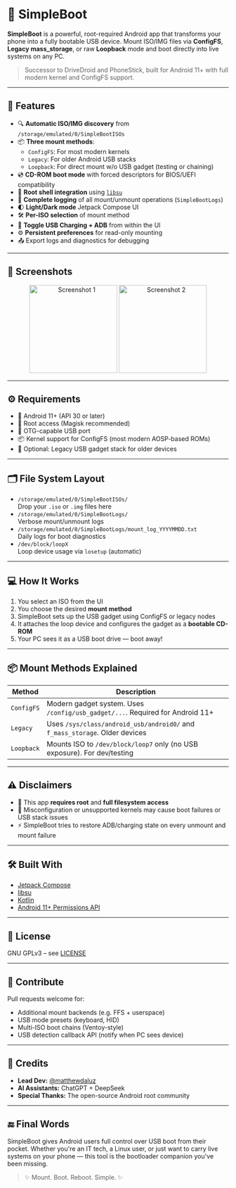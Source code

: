 # 📱 SimpleBoot

**SimpleBoot** is a powerful, root-required Android app that transforms your phone into a fully bootable USB device. Mount ISO/IMG files via **ConfigFS**, **Legacy mass_storage**, or raw **Loopback** mode and boot directly into live systems on any PC.

> Successor to DriveDroid and PhoneStick, built for Android 11+ with full modern kernel and ConfigFS support.

---

## 🚀 Features

- 🔍 **Automatic ISO/IMG discovery** from `/storage/emulated/0/SimpleBootISOs`
- 📦 **Three mount methods**:
  - `ConfigFS`: For most modern kernels
  - `Legacy`: For older Android USB stacks
  - `Loopback`: For direct mount w/o USB gadget (testing or chaining)
- 💿 **CD-ROM boot mode** with forced descriptors for BIOS/UEFI compatibility
- 🔐 **Root shell integration** using [`libsu`](https://github.com/topjohnwu/libsu)
- 🧠 **Complete logging** of all mount/unmount operations (`SimpleBootLogs`)
- 🌓 **Light/Dark mode** Jetpack Compose UI
- 🛠️ **Per-ISO selection** of mount method
- 🧲 **Toggle USB Charging + ADB** from within the UI
- ⚙️ **Persistent preferences** for read-only mounting
- 📤 Export logs and diagnostics for debugging

---

## 📸 Screenshots
<p align="center">
  <img src="https://github.com/user-attachments/assets/634f891b-070c-4e3d-91df-4f1a5e415ddb" alt="Screenshot 1" width="200"/>
  <img src="https://github.com/user-attachments/assets/b642453f-8535-4842-8cad-1f186a0ddd4b" alt="Screenshot 2" width="200"/>
</p>

---

## ⚙️ Requirements

- 📱 Android 11+ (API 30 or later)
- 📲 Root access (Magisk recommended)
- 🔌 OTG-capable USB port
- 📦 Kernel support for ConfigFS (most modern AOSP-based ROMs)
- 🧪 Optional: Legacy USB gadget stack for older devices

---

## 🗂 File System Layout

- `/storage/emulated/0/SimpleBootISOs/`  
  Drop your `.iso` or `.img` files here
- `/storage/emulated/0/SimpleBootLogs/`  
  Verbose mount/unmount logs
- `/storage/emulated/0/SimpleBootLogs/mount_log_YYYYMMDD.txt`  
  Daily logs for boot diagnostics
- `/dev/block/loopX`  
  Loop device usage via `losetup` (automatic)

---

## 💻 How It Works

1. You select an ISO from the UI
2. You choose the desired **mount method**
3. SimpleBoot sets up the USB gadget using ConfigFS or legacy nodes
4. It attaches the loop device and configures the gadget as a **bootable CD-ROM**
5. Your PC sees it as a USB boot drive — boot away!

---

## 📦 Mount Methods Explained

| Method     | Description                                                                 |
|------------|-----------------------------------------------------------------------------|
| `ConfigFS` | Modern gadget system. Uses `/config/usb_gadget/...`. Required for Android 11+ |
| `Legacy`   | Uses `/sys/class/android_usb/android0/` and `f_mass_storage`. Older devices |
| `Loopback` | Mounts ISO to `/dev/block/loop7` only (no USB exposure). For dev/testing    |

---

## ⚠️ Disclaimers

- 📛 This app **requires root** and **full filesystem access**
- 🧱 Misconfiguration or unsupported kernels may cause boot failures or USB stack issues
- ⚡ SimpleBoot tries to restore ADB/charging state on every unmount and mount failure

---

## 🛠️ Built With

- [Jetpack Compose](https://developer.android.com/jetpack/compose)
- [libsu](https://github.com/topjohnwu/libsu)
- [Kotlin](https://kotlinlang.org/)
- [Android 11+ Permissions API](https://developer.android.com/about/versions/11/privacy/storage)

---

## 📜 License

GNU GPLv3 – see [LICENSE](./LICENSE)

---

## 💬 Contribute

Pull requests welcome for:
- Additional mount backends (e.g. FFS + userspace)
- USB mode presets (keyboard, HID)
- Multi-ISO boot chains (Ventoy-style)
- USB detection callback API (notify when PC sees device)

---

## 🙏 Credits

- **Lead Dev:** [@matthewdaluz](https://github.com/matthewdaluz)
- **AI Assistants:** ChatGPT + DeepSeek
- **Special Thanks:** The open-source Android root community

---

## 🔚 Final Words

SimpleBoot gives Android users full control over USB boot from their pocket. Whether you're an IT tech, a Linux user, or just want to carry live systems on your phone — this tool is the bootloader companion you've been missing.

> ✨ Mount. Boot. Reboot. Simple. ✨
